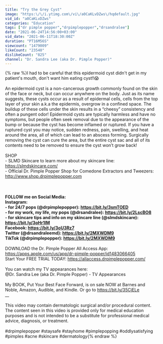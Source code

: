 ```yaml
---
title: "Try the Grey Cyst"
image: "https:\/\/i.ytimg.com\/vi\/a0CaKLvDZws\/hqdefault.jpg"
vid_id: "a0CaKLvDZws"
categories: "Education"
tags: ["dr pimple popper","drpimplepopper","drsandralee"]
date: "2021-06-24T14:56:00+03:00"
vid_date: "2021-06-11T18:30:00Z"
duration: "PT16M56S"
viewcount: "1479009"
likeCount: "23540"
dislikeCount: "825"
channel: "Dr. Sandra Lee (aka Dr. Pimple Popper)"
---
```

{% raw %}I had to be careful that this epidermoid cyst didn't get in my patient's mouth, don't want him eating cyst!!😱  <br /><br />An epidermoid cyst is a non-cancerous growth commonly found on the skin of the face or neck, but can occur anywhere on the body. Just as its name suggests, these cysts occur as a result of epidermal cells, cells from the top layer of your skin a.k.a the epidermis, overgrow in a confined space. The buildup of these cells under the skin results in a “cheesy” consistency and often a pungent odor! Epidermoid cysts are typically harmless and have no symptoms, but people often seek removal due to the appearance of the bump or because the cyst has become inflamed or ruptured. If you have a ruptured cyst you may notice, sudden redness, pain, swelling, and heat around the area, all of which can lead to an abscess forming. Surgically removing the cyst can cure the area, but the entire cyst sac and all of its contents need to be removed to ensure the cyst won’t grow back!<br /><br />SHOP<br />- SLMD Skincare to learn more about my skincare line: <a rel="nofollow" target="blank" href="https://slmdskincare.com/">https://slmdskincare.com/</a> <br />- Official Dr. Pimple Popper Shop for Comedone Extractors and Tweezers: <br /><a rel="nofollow" target="blank" href="http://www.shop.drpimplepopper.com">http://www.shop.drpimplepopper.com</a> <br /><br />__<br /><br />FOLLOW me on Social Media: <br />Instagram: <br />- for 24/7 pops (@drpimplepopper): <a rel="nofollow" target="blank" href="https://bit.ly/3smTOED">https://bit.ly/3smTOED</a> <br />- for my work, my life, my pops (@drsandralee): <a rel="nofollow" target="blank" href="https://bit.ly/2LscBO8">https://bit.ly/2LscBO8</a> <br />- for skincare tips and info on my skincare line (@slmdskincare): <a rel="nofollow" target="blank" href="https://bit.ly/3oHr1IM">https://bit.ly/3oHr1IM</a> <br />Facebook: <a rel="nofollow" target="blank" href="https://bit.ly/3oU3Rz7">https://bit.ly/3oU3Rz7</a> <br />Twitter (@drsandraleemd): <a rel="nofollow" target="blank" href="https://bit.ly/2MXWDM9">https://bit.ly/2MXWDM9</a> <br />TikTok (@drpimplepopper): <a rel="nofollow" target="blank" href="https://bit.ly/2MXWDM9">https://bit.ly/2MXWDM9</a> <br />__<br />DOWNLOAD the Dr. Pimple Popper All Access App:  <a rel="nofollow" target="blank" href="https://apps.apple.com/us/app/dr-pimple-popper/id1483066405">https://apps.apple.com/us/app/dr-pimple-popper/id1483066405</a> <br />Start Your FREE TRIAL TODAY: <a rel="nofollow" target="blank" href="https://allaccess.drpimplepopper.com/">https://allaccess.drpimplepopper.com/</a> <br /><br />You can watch my TV appearances here: <br />@Dr. Sandra Lee (aka Dr. Pimple Popper) - TV Appearances <br /><br />My BOOK, Put Your Best Face Forward, is on sale NOW at Barnes and Noble, Amazon, Audible, and Kindle. Or go to <a rel="nofollow" target="blank" href="https://bit.ly/35CjELe">https://bit.ly/35CjELe</a>  <br />__<br /><br />This video may contain dermatologic surgical and/or procedural content. The content seen in this video is provided only for medical education purposes and is not intended to be a substitute for professional medical advice, diagnosis, or treatment.<br /><br />#drpimplepopper #staysafe #stayhome #pimplepopping #oddlysatisfying #pimples #acne #skincare #dermatology{% endraw %}
